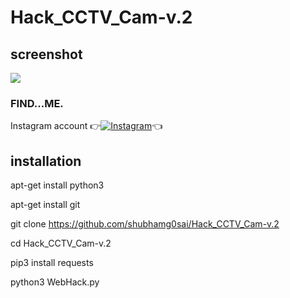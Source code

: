 # Hack_CCTV_Cam-v.2

## screenshot
![ ](https://raw.githubusercontent.com/shubhamg0sai/Hack_CCTV_Cam-v.2/master/Screenshot_20200928_081243.jpg)


### FIND...ME.



Instagram account
👉[![Instagram  ](https://img.shields.io/badge/INSTAGRAM-FOLLOW-red?style=for-the-badge&logo=instagram)](https://www.instagram.com/shubhamg0sai)👈



## installation

apt-get install python3

apt-get install git

git clone https://github.com/shubhamg0sai/Hack_CCTV_Cam-v.2  

cd Hack_CCTV_Cam-v.2

pip3 install requests

python3 WebHack.py
